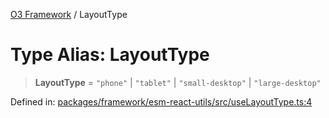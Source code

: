 [O3 Framework](../API.md) / LayoutType

# Type Alias: LayoutType

> **LayoutType** = `"phone"` \| `"tablet"` \| `"small-desktop"` \| `"large-desktop"`

Defined in: [packages/framework/esm-react-utils/src/useLayoutType.ts:4](https://github.com/openmrs/openmrs-esm-core/blob/18d2874f03a33a6ab8295af0e87ac97fdd150718/packages/framework/esm-react-utils/src/useLayoutType.ts#L4)
